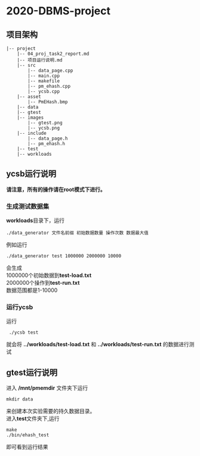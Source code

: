 # 2020-DBMS-project

## 项目架构

```
|-- project
    |-- 04_proj_task2_report.md
    |-- 项目运行说明.md
    |-- src
        |-- data_page.cpp
        |-- main.cpp
        |-- makefile
        |-- pm_ehash.cpp
        |-- ycsb.cpp
    |-- asset
        |-- PmEHash.bmp
    |-- data
    |-- gtest
    |-- images
        |-- gtest.png
        |-- ycsb.png
    |-- include
        |-- data_page.h
        |-- pm_ehash.h
    |-- test
    |-- workloads

```

## ycsb运行说明

**请注意，所有的操作请在root模式下进行。**

### 生成测试数据集

**workloads**目录下，运行

```
./data_generator 文件名前缀 初始数据数量 操作次数 数据最大值
```

例如运行    

```
./data_generator test 1000000 2000000 10000
```  
会生成    
1000000个初始数据到**test-load.txt**    
2000000个操作到**test-run.txt**    
数据范围都是1-10000    

### 运行ycsb

运行

```
 ./ycsb test
```

就会将 **../workloads/test-load.txt** 和 **../workloads/test-run.txt** 的数据进行测试    

## gtest运行说明

进入 **/mnt/pmemdir** 文件夹下运行    

```
mkdir data
```

来创建本次实验需要的持久数据目录。  
进入**test**文件夹下,运行

```
make
./bin/ehash_test
```

即可看到运行结果
